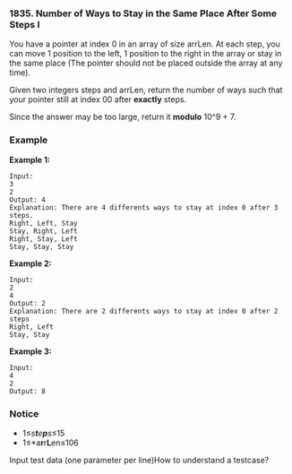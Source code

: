 ### 1835. Number of Ways to Stay in the Same Place After Some Steps I

You have a pointer at index 0 in an array of size arrLen. At each step, you can move 1 position to the left, 1 position to the right in the array or stay in the same place (The pointer should not be placed outside the array at any time).

Given two integers steps and arrLen, return the number of ways such that your pointer still at index 00 after **exactly** steps.

Since the answer may be too large, return it **modulo** 10^9 + 7.

### Example

**Example 1:**

```
Input: 
3
2
Output: 4
Explanation: There are 4 differents ways to stay at index 0 after 3 steps.
Right, Left, Stay
Stay, Right, Left
Right, Stay, Left
Stay, Stay, Stay
```

**Example 2:**

```
Input: 
2
4
Output: 2
Explanation: There are 2 differents ways to stay at index 0 after 2 steps
Right, Left
Stay, Stay
```

**Example 3:**

```
Input: 
4
2
Output: 8
```

### Notice

- 1≤*s**t**e**p**s*≤15
- 1≤*a**r**r**L**en≤106

Input test data (one parameter per line)How to understand a testcase?